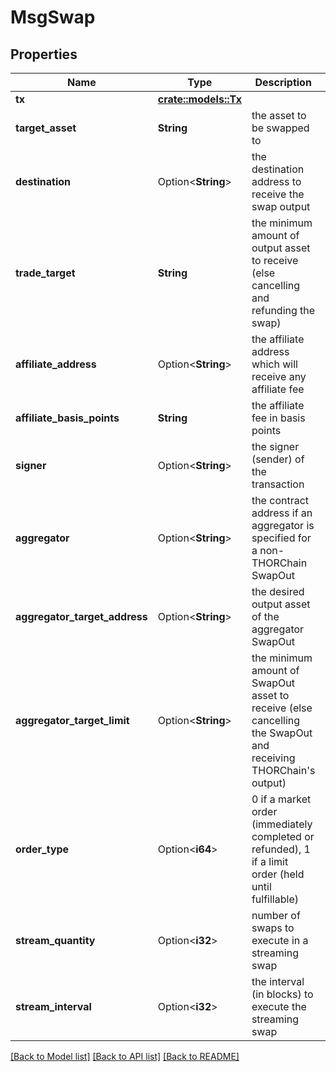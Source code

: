 # MsgSwap

## Properties

Name | Type | Description | Notes
------------ | ------------- | ------------- | -------------
**tx** | [**crate::models::Tx**](Tx.md) |  | 
**target_asset** | **String** | the asset to be swapped to | 
**destination** | Option<**String**> | the destination address to receive the swap output | [optional]
**trade_target** | **String** | the minimum amount of output asset to receive (else cancelling and refunding the swap) | 
**affiliate_address** | Option<**String**> | the affiliate address which will receive any affiliate fee | [optional]
**affiliate_basis_points** | **String** | the affiliate fee in basis points | 
**signer** | Option<**String**> | the signer (sender) of the transaction | [optional]
**aggregator** | Option<**String**> | the contract address if an aggregator is specified for a non-THORChain SwapOut | [optional]
**aggregator_target_address** | Option<**String**> | the desired output asset of the aggregator SwapOut | [optional]
**aggregator_target_limit** | Option<**String**> | the minimum amount of SwapOut asset to receive (else cancelling the SwapOut and receiving THORChain's output) | [optional]
**order_type** | Option<**i64**> | 0 if a market order (immediately completed or refunded), 1 if a limit order (held until fulfillable) | [optional]
**stream_quantity** | Option<**i32**> | number of swaps to execute in a streaming swap | [optional]
**stream_interval** | Option<**i32**> | the interval (in blocks) to execute the streaming swap | [optional]

[[Back to Model list]](../README.md#documentation-for-models) [[Back to API list]](../README.md#documentation-for-api-endpoints) [[Back to README]](../README.md)


